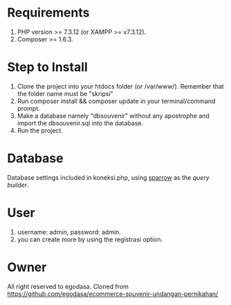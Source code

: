 # Requirements
1. PHP version >= 7.3.12 (or XAMPP >= v7.3.12).
2. Composer >= 1.6.3.

# Step to Install
1. Clone the project into your htdocs folder (or /var/www/). Remember that the folder name must be "skripsi"
2. Run composer install && composer update in your terminal/command prompt.
3. Make a database namely "dbsouvenir" without any apostrophe and import the dbsouvenir.sql into the database.
4. Run the project.

# Database
Database settings included in koneksi.php, using <a href="https://github.com/mikecao/sparrow">sparrow</a> as the _query builder_.

# User
1. username: admin, password: admin.
2. you can create more by using the registrasi option.

# Owner
All right reserved to egodasa. Cloned from https://github.com/egodasa/ecommerce-souvenir-undangan-pernikahan/
